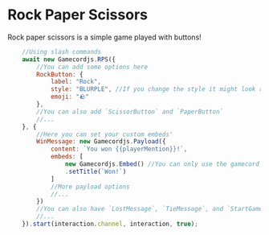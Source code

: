 <style scoped>
.emoji-container {
	display: inline-block;
}

.emoji-container .emoji-image {
	width: 1.375rem;
	height: 1.375rem;
	vertical-align: bottom;
	margin-right: 6px;
}
</style>

# Rock Paper Scissors

Rock paper scissors is a simple game played with buttons!

<DiscordMessages>
	<DiscordMessage profile="bot">
		<template #interactions>
			<DiscordInteraction profile="user" :command="true">rps</DiscordInteraction>
		</template>
					<template #embeds>
			<DiscordEmbed
				border-color="#5865f2"
				embed-title="The game has started!"
				author-name="Powered by Gamecord.js"
				author-icon="https://cdn.discordapp.com/emojis/946191137645940806.webp?quality=lossless"
				author-url="https://gamecord.js.org/"
			>
				The RPS game has started! Please click a button.
			</DiscordEmbed>
		</template>
		<template #actions>
			<DiscordButtons>
				<DiscordButton>
						<span class="emoji-container">
			<img class="emoji-image" title="rock" src="https://emojipedia-us.s3.dualstack.us-west-1.amazonaws.com/thumbs/320/twitter/282/rock_1faa8.png" alt="" />
		</span>
				Rock
				</DiscordButton>
				<DiscordButton>
						<span class="emoji-container">
			<img class="emoji-image" title="paper" src="https://emojipedia-us.s3.dualstack.us-west-1.amazonaws.com/thumbs/320/twitter/282/page-facing-up_1f4c4.png" alt="" />
		</span>
				Paper
				</DiscordButton>
				<DiscordButton>
						<span class="emoji-container">
			<img class="emoji-image" title="scissors" src="https://emojipedia-us.s3.dualstack.us-west-1.amazonaws.com/thumbs/320/twitter/248/scissors_2702.png" alt="" />
		</span>
				Scissors
				</DiscordButton>
			</DiscordButtons>
		</template>
	</DiscordMessage>
</DiscordMessages>

<!-- eslint-skip -->

```js
    //Using slash commands
    await new Gamecordjs.RPS({
        //You can add some options here
        RockButton: {
            label: "Rock",
            style: "BLURPLE", //If you change the style it might look really weird!
            emoji: "🪨"
        },
        //You can also add `ScissorButton` and `PaperButton`
        //...
    }, {
        //Here you can set your custom embeds'
        WinMessage: new Gamecordjs.Payload({
            content: `You won {{playerMention}}!`,
            embeds: [
                new Gamecordjs.Embed() //You can only use the gamecord Embed class.
                .setTitle(`Won!`)
            ]
            //More payload options
            //...
        })
        //You can also have `LostMessage`, `TieMessage`, and `StartGameMessage`
        //...
    }).start(interaction.channel, interaction, true);
```